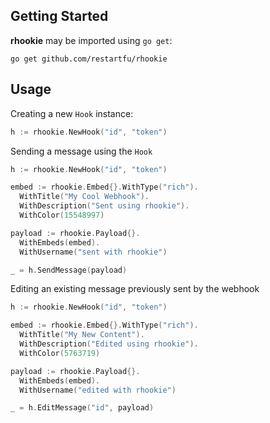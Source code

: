 ## Getting Started

**rhookie** may be imported using `go get`:
```
go get github.com/restartfu/rhookie
```

## Usage

Creating a new `Hook` instance:
```go
h := rhookie.NewHook("id", "token")
```
Sending a message using the `Hook`
```go
h := rhookie.NewHook("id", "token")

embed := rhookie.Embed{}.WithType("rich").
  WithTitle("My Cool Webhook").
  WithDescription("Sent using rhookie").
  WithColor(15548997)

payload := rhookie.Payload{}.
  WithEmbeds(embed).
  WithUsername("sent with rhookie")

_ = h.SendMessage(payload)
```
Editing an existing message previously sent by the webhook
```go
h := rhookie.NewHook("id", "token")

embed := rhookie.Embed{}.WithType("rich").
  WithTitle("My New Content").
  WithDescription("Edited using rhookie").
  WithColor(5763719)

payload := rhookie.Payload{}.
  WithEmbeds(embed).
  WithUsername("edited with rhookie")

_ = h.EditMessage("id", payload)
```
